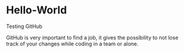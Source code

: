 # Hello-World
Testing GitHub

GitHub is very important to find a job, it gives the possibility to not lose track of your changes while coding in a team or alone.
